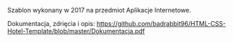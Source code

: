 Szablon wykonany w 2017 na przedmiot Aplikacje Internetowe.

Dokumentacja, zdrięcia i opis:
https://github.com/badrabbit96/HTML-CSS-Hotel-Template/blob/master/Dokumentacja.pdf
